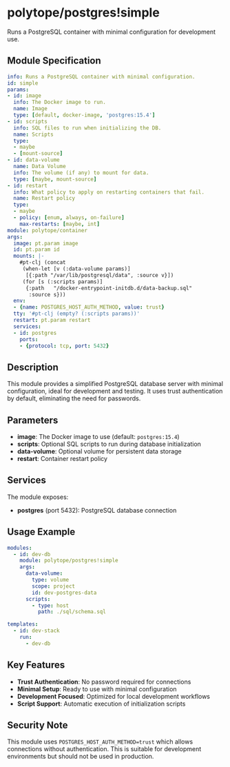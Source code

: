 # polytope/postgres!simple

Runs a PostgreSQL container with minimal configuration for development use.

## Module Specification

```yml
info: Runs a PostgreSQL container with minimal configuration.
id: simple
params:
- id: image
  info: The Docker image to run.
  name: Image
  type: [default, docker-image, 'postgres:15.4']
- id: scripts
  info: SQL files to run when initializing the DB.
  name: Scripts
  type:
  - maybe
  - [mount-source]
- id: data-volume
  name: Data Volume
  info: The volume (if any) to mount for data.
  type: [maybe, mount-source]
- id: restart
  info: What policy to apply on restarting containers that fail.
  name: Restart policy
  type:
  - maybe
  - policy: [enum, always, on-failure]
    max-restarts: [maybe, int]
module: polytope/container
args:
  image: pt.param image
  id: pt.param id
  mounts: |-
    #pt-clj (concat
     (when-let [v (:data-volume params)]
      [{:path "/var/lib/postgresql/data", :source v}])
     (for [s (:scripts params)]
      {:path   "/docker-entrypoint-initdb.d/data-backup.sql"
       :source s}))
  env:
  - {name: POSTGRES_HOST_AUTH_METHOD, value: trust}
  tty: '#pt-clj (empty? (:scripts params))'
  restart: pt.param restart
  services:
  - id: postgres
    ports:
    - {protocol: tcp, port: 5432}
```

## Description

This module provides a simplified PostgreSQL database server with minimal configuration, ideal for development and testing. It uses trust authentication by default, eliminating the need for passwords.

## Parameters

- **image**: The Docker image to use (default: `postgres:15.4`)
- **scripts**: Optional SQL scripts to run during database initialization
- **data-volume**: Optional volume for persistent data storage
- **restart**: Container restart policy

## Services

The module exposes:

- **postgres** (port 5432): PostgreSQL database connection

## Usage Example

```yaml
modules:
  - id: dev-db
    module: polytope/postgres!simple
    args:
      data-volume:
        type: volume
        scope: project
        id: dev-postgres-data
      scripts:
        - type: host
          path: ./sql/schema.sql

templates:
  - id: dev-stack
    run:
      - dev-db
```

## Key Features

- **Trust Authentication**: No password required for connections
- **Minimal Setup**: Ready to use with minimal configuration
- **Development Focused**: Optimized for local development workflows
- **Script Support**: Automatic execution of initialization scripts

## Security Note

This module uses `POSTGRES_HOST_AUTH_METHOD=trust` which allows connections without authentication. This is suitable for development environments but should not be used in production.
